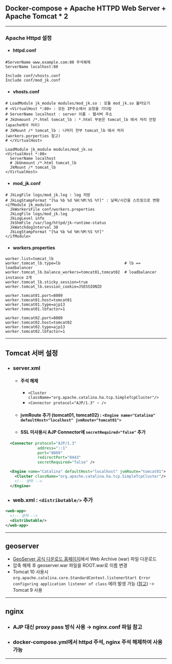## Docker-compose + Apache HTTPD Web Server + Apache Tomcat * 2
---
### Apache Httpd 설정

- #### httpd.conf
```properties
#ServerName www.example.com:80 주석해제
ServerName localhost:80

Include conf/vhosts.conf
Include conf/mod_jk.conf
```

- #### vhosts.conf
```properties
# LoadModule jk_module modules/mod_jk.so : 모듈 mod_jk.so 불러오기
# <VirtualHost *:80> : 모든 IP주소에서 요청을 기다림
# ServerName localhost : server 이름 - 웹서버 주소
# JkUnmount /*.html tomcat_lb : *.html 부분은 tomcat_lb 에서 처리 안함 (apache에서 처리)
# JkMount /* tomcat_lb : 나머지 전부 tomcat_lb 에서 처리(workers.porperties 참고)
# </VirtualHost> 

LoadModule jk_module modules/mod_jk.so
<VirtualHost *:80>
  ServerName localhost
  # JkUnmount /*.html tomcat_lb
  JkMount /* tomcat_lb
</VirtualHost>
```

  - #### mod_jk.conf
```properties
# JkLogFile logs/mod_jk.log : log 저장
# JkLogStampFormat "[%a %b %d %H:%M:%S %Y]" : 날짜/시간을 스트링으로 변환
<ifModule jk_module>
  JkWorkersFile conf/workers.properties
  JkLogFile logs/mod_jk.log
  JkLogLevel info
  JkShmFile /var/log/httpd/jk-runtime-status
  JkWatchdogInterval 30
  JkLogStampFormat "[%a %b %d %H:%M:%S %Y]"
</ifModule>
```
  
- #### workers.properties
```properties
worker.list=tomcat_lb
worker.tomcat_lb.type=lb                            # lb == loadbalancer
worker.tomcat_lb.balance_workers=tomcat01,tomcat02  # loadbalancer instance 2개
worker.tomcat_lb.sticky_session=true
worker.tomcat_lb.session_cookie=JSESSIONID

worker.tomcat01.port=8009
worker.tomcat01.host=tomcat01
worker.tomcat01.type=ajp13
worker.tomcat01.lbfactor=1

worker.tomcat02.port=8009
worker.tomcat02.host=tomcat02
worker.tomcat02.type=ajp13
worker.tomcat02.lbfactor=1
```

---

## Tomcat 서버 설정
- ### server.xml
  * #### 주석 해제
    - `<Cluster className="org.apache.catalina.ha.tcp.SimpleTcpCluster"/>`
    - `<Connector protocol="AJP/1.3" ~ />`
  * #### jvmRoute 추가 (tomcat01, tomcat02) : `<Engine name="Catalina" defaultHost="localhost" jvmRoute="tomcat01">`
  * #### SSL 미사용시 AJP Connector에 `secretRequired="false"` 추가

```xml
  <Connector protocol="AJP/1.3"
              address="::1"
              port="8009"
              redirectPort="8443"
              secretRequired="false" />

  <Engine name="Catalina" defaultHost="localhost" jvmRoute="tomcat01">
    <Cluster className="org.apache.catalina.ha.tcp.SimpleTcpCluster"/>
    <!-- 생략 -->
  </Engine>
```

- ### web.xml : `<distributable/>` 추가
```xml
<web-app>
  <!-- 생략 -->
  <distributable/>
</web-app>
```
--- 
## geoserver
* [GeoServer 공식 다운로드 홈페이지](https://geoserver.org/download/)에서 Web Archive (war) 파일 다운로드
* 압축 해제 후 geoserver.war 파일을 ROOT.war로 이름 변경
* Tomcat 10 사용시 `org.apache.catalina.core.StandardContext.listenerStart Error configuring application listener of class` 에러 발생 가능 ([참고](https://gis.stackexchange.com/questions/389555/geoserver-not-compatible-with-tomcat-10)) -> Tomcat 9 사용
    
---

## nginx
- ### AJP 대신 proxy pass 방식 사용 → nginx.conf 파일 참고
- ### docker-compose.yml에서 httpd 주석, nginx 주석 해제하여 사용 가능
 
---
